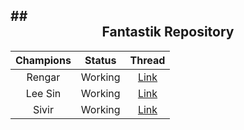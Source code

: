 ##<div align="center">Fantastik Repository</div>
------------------

| Champions  | Status | Thread |
| :----------: | :------: | :----: |
| Rengar     | Working   | [Link](http://botoflegends.com/forum/topic/36823-script-w-vpredictions-rengar-unseen-predator-team-swagelo/) | |
| Lee Sin       | Working   | [Link](http://botoflegends.com/forum/topic/35466-) |
| Sivir       | Working   | [Link](http://botoflegends.com/forum/topic/25016-) |
